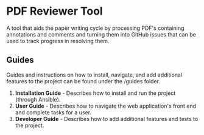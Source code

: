 
# PDF Reviewer Tool

A tool that aids the paper writing cycle by processing PDF's containing annotations and comments and turning them into GitHub issues that can be used to track progress in resolving them.
 

## Guides

Guides and instructions on how to install, navigate, and add additional features to the project can be found under the /guides folder. 

1. **Installation Guide** - Describes how to install and run the project (through Ansible).
2. **User Guide** - Describes how to navigate the web application's front end and complete tasks for a user.
3. **Developer Guide** - Describes how to add additional features and tests to the project. 



